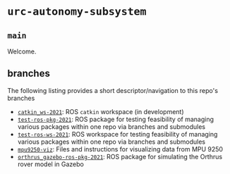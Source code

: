 # `urc-autonomy-subsystem`
## `main`

Welcome.

## branches
The following listing provides a short descriptor/navigation to this repo's branches
* [`catkin_ws-2021`](https://github.com/SJSURoboticsTeam/urc-autonomy-subsystem-2021/tree/catkin_ws-2021): ROS `catkin` workspace (in development)
* [`test-ros-pkg-2021`](https://github.com/SJSURoboticsTeam/urc-autonomy-subsystem-2021/tree/test-ros-pkg-2021): ROS package for testing feasibility of managing various packages within one repo via branches and submodules
* [`test-ros-ws-2021`](https://github.com/SJSURoboticsTeam/urc-autonomy-subsystem-2021/tree/test-ros-ws-2021): ROS workspace for testing feasibility of managing various packages within one repo via branches and submodules
* [`mpu9250-viz`](https://github.com/SJSURoboticsTeam/urc-autonomy-subsystem-2021/tree/mpu9250_viz): Files and instructions for visualizing data from MPU 9250
* [`orthrus_gazebo-ros-pkg-2021`](https://github.com/SJSURoboticsTeam/urc-autonomy-subsystem-2021/tree/orthrus_gazebo-ros-pkg-2021): ROS package for simulating the Orthrus rover model in Gazebo
